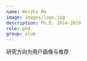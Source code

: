 ```yaml
---
name: Weizhi Ma
image: images/logo.jpg
description: Ph.D. 2014-2019
role: phd 
group: alum
--- 
```


研究方向为用户画像与推荐
